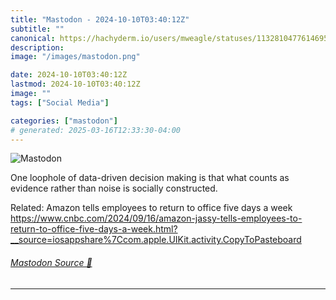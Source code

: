 ```yaml
---
title: "Mastodon - 2024-10-10T03:40:12Z"
subtitle: ""
canonical: https://hachyderm.io/users/mweagle/statuses/113281047761469565
description:
image: "/images/mastodon.png"

date: 2024-10-10T03:40:12Z
lastmod: 2024-10-10T03:40:12Z
image: ""
tags: ["Social Media"]

categories: ["mastodon"]
# generated: 2025-03-16T12:33:30-04:00
---
```

![Mastodon](/images/mastodon.png)

<p>One loophole of data-driven decision making is that what counts as evidence rather than noise is socially constructed. </p><p>Related: Amazon tells employees to return to office five days a week <a href="https://www.cnbc.com/2024/09/16/amazon-jassy-tells-employees-to-return-to-office-five-days-a-week.html?__source=iosappshare%7Ccom.apple.UIKit.activity.CopyToPasteboard" target="_blank" rel="nofollow noopener noreferrer" translate="no"><span class="invisible">https://www.</span><span class="ellipsis">cnbc.com/2024/09/16/amazon-jas</span><span class="invisible">sy-tells-employees-to-return-to-office-five-days-a-week.html?__source=iosappshare%7Ccom.apple.UIKit.activity.CopyToPasteboard</span></a></p>


###### [Mastodon Source 🐘](https://hachyderm.io/@mweagle/113281047761469565)

___
